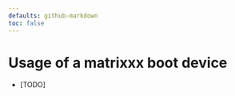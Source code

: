 ```yaml
---
defaults: github-markdown
toc: false
---
```

<!-- *********************************************************************** -->
# Usage of a matrixxx boot device
- [TODO]

